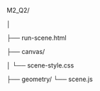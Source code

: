 M2_Q2/

 │

├── run-scene.html

├── canvas/

 │   └── scene-style.css

├── geometry/
    └── scene.js
